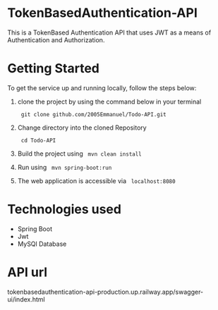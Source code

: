 # TokenBasedAuthentication-API
This is a TokenBased Authentication API that uses JWT as a means of Authentication and Authorization. 


# Getting Started
  To get the service up and running locally, follow the steps below:

   1. clone the project by using the command
      below in your terminal
    
       ```  git clone github.com/2005Emmanuel/Todo-API.git  ```
    
   2. Change directory into the cloned Repository
   
       ```  cd Todo-API  ```
    
   3. Build the project using  ```  mvn clean install  ```

   4. Run using ```  mvn spring-boot:run  ```

   5. The web application is accessible via ```  localhost:8080  ``` 


#  Technologies used

 -   Spring Boot
 -   Jwt
 -   MySQl Database


#  API url
  tokenbasedauthentication-api-production.up.railway.app/swagger-ui/index.html

